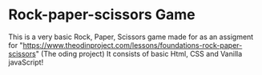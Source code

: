 # Rock-paper-scissors Game
This is a very basic Rock, Paper, Scissors game made for as an assigment for "https://www.theodinproject.com/lessons/foundations-rock-paper-scissors" (The oding project)
It consists of basic Html, CSS and Vanilla javaScript!
